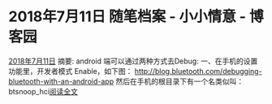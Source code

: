 
# 2018年7月11日 随笔档案 - 小小情意 - 博客园






[2018年7月11日](https://www.cnblogs.com/xiaoxiaoqingyi/archive/2018/07/11.html)
摘要: android 端可以通过两种方式去Debug: 一、在手机的设置功能里，开发者模式 Enable，如下图： http://blog.bluetooth.com/debugging-bluetooth-with-an-android-app 然后在手机的根目录下有一个名类似叫：btsnoop_hci[阅读全文](https://www.cnblogs.com/xiaoxiaoqingyi/p/9293689.html)

